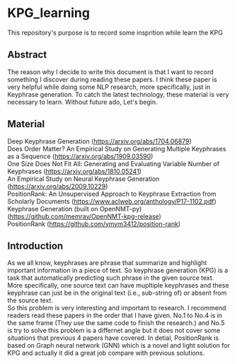 # KPG_learning
This repository's purpose is to record some insprition while learn the KPG

## Abstract
The reason why I decide to write this document is that I want to record something I discover during reading these papers. I think these paper is very helpful while doing some NLP research, more specifically, just in Keyphrase generation. To catch the latest technology, these material is very necessary to learn. Without future ado, Let's begin.

## Material
Deep Keyphrase Generation (https://arxiv.org/abs/1704.06879)  
Does Order Matter? An Empirical Study on Generating Multiple Keyphrases as a Sequence (https://arxiv.org/abs/1909.03590)  
One Size Does Not Fit All: Generating and Evaluating Variable Number of Keyphrases (https://arxiv.org/abs/1810.05241)    
An Empirical Study on Neural Keyphrase Generation (https://arxiv.org/abs/2009.10229)  
PositionRank: An Unsupervised Approach to Keyphrase Extraction from Scholarly Documents (https://www.aclweb.org/anthology/P17-1102.pdf)  
Keyphrase Generation (built on OpenNMT-py) (https://github.com/memray/OpenNMT-kpg-release)  
PositionRank (https://github.com/ymym3412/position-rank)  

## Introduction
As we all know, keyphrases are phrase that summarize and highlight important information in a piece of text. So keyphrase generation (KPG) is a task that automatically predicting such phrase in the given source text. More specifically, one source text can have mupltiple keyphrases and these keyphrase can just be in the original text (i.e., sub-string of) or absent from the source text.   
So this problem is very interesting and important to research. I recommend readers read these papers in the order that I have given. No.1 to No.4 is in the same frame (They use the same code to finish the research.) and No.5 is try to solve this problem is a differnet angle but it does not cover some situations that previous 4 papers have covered. In detial, PositionRank is based on Graph neural network (GNN) which is a novel and light solution for KPG and actually it did a great job compare with previous solutions.  

